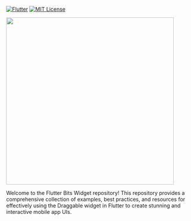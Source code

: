 [![Flutter](https://img.shields.io/badge/Made%20with-Flutter-blue.svg)](https://flutter.dev/)
[![MIT License](https://badges.frapsoft.com/os/mit/mit.svg?v=103)](https://opensource.org/licenses/mit-license.php)


<img src='https://www.outdoorcoders.com/images/flutterbits_readme.png' width=450>

Welcome to the Flutter Bits Widget repository! This repository provides a comprehensive collection of examples, best practices, and resources for effectively using the Draggable widget in Flutter to create stunning and interactive mobile app UIs.


